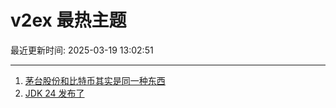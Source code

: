 # v2ex 最热主题

最近更新时间: 2025-03-19 13:02:51

--- 
1. [茅台股份和比特币其实是同一种东西](https://www.v2ex.com/t/1119487) 
2. [JDK 24 发布了](https://www.v2ex.com/t/1119493) 
